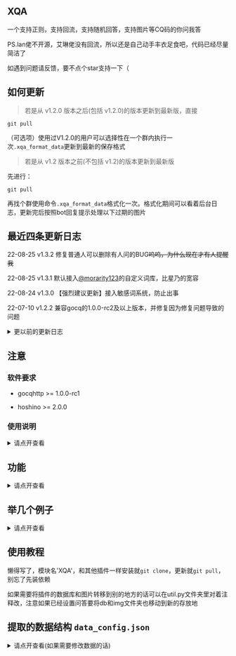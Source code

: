 ## XQA

一个支持正则，支持回流，支持随机回答，支持图片等CQ码的你问我答

PS.lan佬不开源，艾琳佬没有回流，所以还是自己动手丰衣足食吧，代码已经尽量简洁了

如遇到问题请反馈，要不点个star支持一下（

## 如何更新

> 若是从 v1.2.0 版本之后(包括 v1.2.0)的版本更新到最新版，直接

```
git pull
```

（可选项）使用过V1.2.0的用户可以选择性在一个群内执行一次`.xqa_format_data`更新到最新的保存格式


> 若是从 v1.2 版本之前(不包括 v1.2)的版本更新到最新版

先进行：
```
git pull
```
再找个群使用命令`.xqa_format_data`格式化一次。格式化期间可以看着后台日志，更新完后按照bot回复提示处理以下过期的图片

## 最近四条更新日志

22-08-25    v1.3.2  修复普通人可以删除有人问的BUG~~呜呜，为什么现在才有人提醒我~~

22-08-25    v1.3.1  默认接入[@morarity123](https://github.com/morarity123)的自定义词库，比星乃的宽容

22-08-24    v1.3.0  【强烈建议更新】接入敏感词系统，防止出事

22-07-10    v1.2.2  兼容gocq的1.0.0-rc2及以上版本，并修复因为修复问题导致的问题

<details>
<summary>更以前的更新日志</summary>

22-06-28    v1.2.1  改回以前的保存格式，方便转移以及其他可能的操作，修复一些可能出现的问题

22-06-24    v1.2.0  支持下载图片，以防图片过期，从旧版更新请务必使用命令`.xqa_format_data`格式化一次，感谢[@morarity123](https://github.com/morarity123)

22-06-01    v1.1.1  修复图片CQ码存储问题，emmm正则表达式写错了2333

22-05-26    v1.1.0  添加功能“看看全群问M”，“全群不要回答N”，“复制问答from..to..”，修正有人问权限错误

</details>

## 注意

### 软件要求

 + gocqhttp >= 1.0.0-rc1

 + hoshino >= 2.0.0

### 使用说明

<details>
<summary>请点开查看</summary>

> 设置方式：
+ 支持多行匹配
+ 支持小表情，@人等
+ 支持图片，图片采用本地下载保存，永远不会过期

> 问题设置
+ 支持正则表达式
+ 需要回流请用英文括号分组
+ 只有群管理员可以设置有人问，维护组设置的全群问无特殊权限，等同于有人问，只是相当于多个群同时设置有人问，仅仅是方便维护组的功能

> 回答设置
+ 支持随机回复，用'#'分割回答，可以随机回复这几个回答，加上反斜杠形成'\#'就不会分割
+ 回流用$加数字，$1对应问题中第一个括号里的内容，$2就是第二个，以此类推

> 如何回答
+ 回答时优先完全匹配问题，匹配不到才正则匹配
+ 回答顺序按照设置顺序倒序，后设置的先回答
+ 优先返回第一个匹配到的问题对应的回答
+ 优先回答个人问，匹配不到再回答有人问

> 查看问题
+ 显示原始的问题，不会转义正则表达式
+ 显示顺序按照设置顺序，先设置的显示在前面
+ 普通群员和群管理员都可以查看或搜索：有人问和我问
+ 群管理员可以使用查问答@某人，查看他设置的个人问答，也可加搜索参数
+ 维护组使用看看全群问，可以在所有群里搜索问题

> 不要回答
+ 普通群员可以删除自己的问答，群管理员可以删除有人问
+ 群管理可以使用@某人不要回答，来删除某个群员的个人问答
+ 维护组使用全群不要回答，可以在所有群里都删除某个问答，某个群没有这个问答就跳过

> 添加/删除敏感词
+ 仅限维护组使用，添加敏感词可立刻作用于所有群
+ 支持一次添加多个敏感词或者删除多个敏感词，以空格相隔
+ 仅在使用XQA自带的敏感词库时生效

</details>

## 功能

<details>
<summary>请点开查看</summary>

### 一般功能

| 功能命令 | 介绍 |
| :---- | :---- |
| 我问A你答B | 设置个人问题 |
| 有人问C你答D | 群管理员设置全群问答 |
| 查问答@某人 | 限群管理单独查某人的全部问答 |
| 查问答@某人G | 限群管理单独搜索某人的问答，G为搜索内容 |
| 不要回答H | 删除某个回答H，优先删除我问其次删除有人问，一次只删一个 |
| @某人不要回答H | 限群管理删除某人的某个回答H |
| 看看有人问 | 看全群设置的问题 |
| 看看有人问X | 搜索全群设置的问题，X为搜索内容 |
| 看看我问 | 看自己设置的问题 |
| 看看我问Y | 搜索自己设置的问题，Y为搜索内容 |

### 维护组命令

| 功能命令 | 介绍 |
| :---- | :---- |
| 全群问E你答F | 维护组设置bot所加的所有群都回答的内容 |
| 看看全群问M | 维护组搜索所有群的有人问，M为搜索内容 |
| 全群不要回答N | 维护组在每个群的有人问里都删除某个问答，没有就跳过 |
| 复制问答from群号1to群号2 | 将群号1的有人问复制到群号2<br>例如：复制问答from11248to114514。<br>注：该功能是为了bot新加群方便快速复制其他群的有人问过来，正常情况不建议使用 |
| XQA新增敏感词 A B C | 维护组可一次添加不限数量的敏感词，每个敏感词需要用空格隔开 | 
| XQA删除敏感词 A B C | 维护组可一次删除不限数量的敏感词，每个敏感词需要用空格隔开 |

### 维护组附赠

>   如果之前使用过艾琳佬的[eqa](https://github.com/pcrbot/erinilis-modules/tree/master/eqa)，可以通过该功能将数据提取出来，不会删除原文件
    但请确保modules下有eqa，且eqa启用不启用均可

>   注意：移动数据只能移动每个群的有人问和我问，eqa的能多个群的有人问这里只能复制一个群(创建该有人问的那个群)，本插件里多群问答请使用全群问
    其他正则匹配的内容可能无法复制过来，您可以参照文末数据结构自己修改data_config.json

    总结:
    第一个命令：eqa的db数据 -> db_config.json -> data_config.json，有需要的请修改data_config.json
    第二个命令：data_config.json -> data.sqlite数据库(本插件使用的数据库)

| 功能命令 | 介绍 |
| :---- | :---- |
| .xqa_extract_data | 提取数据，注意：点号别漏 |
| .xqa_write_data | 将上一步提取的数据写入数据库，原有xqa的相同问答会被覆盖 |
| .xqa_format_data | 格式化数据，危险命令，只有从旧版本更新到v1.2.0才需要使用，首次安装就>=1.2.0的不需要使用 |

</details>

## 举几个例子

<details>
<summary>请点开查看</summary>

#### 设置问题

- 我问111你答222
  
    发送：111

    bot回复：222

- 我问(.{0,19})我(.{0,19})你答$1优衣酱$2
  
    发送：抱着我可爱的自己

    bot回复：抱着优衣酱可爱的自己

- 有人问333你答444#555#666

    发送：333

    bot回复：444或者555或者666，这里是随机发送

- 有人问(这里是某张图片)你答啊哈哈哈，寄汤来咯

    发送：(刚才某张图片)

    bot回复：啊哈哈哈，寄汤来咯

- 我问(.{1,19})饿了你答不准饿

    发送：我饿了

    bot回复：不准饿

#### 查看我问

- 看看我问

    bot回复：(你的所有问答)

- 看看我问123

    bot回复：(和123有关的你的所有问答)

#### 管理员查问答

- 查问答@某人

    bot回复：(这个人的所有问答)

- 查问答@某人456

    bot回复：(这个人的和456有关的所有问答)

</details>

## 使用教程

懒得写了，模块名'XQA'，和其他插件一样安装就`git clone`，更新就`git pull`，别忘了先装依赖

如果需要将插件的数据库和图片转移到别的地方的话可以在util.py文件夹里对着注释改，注意如果已经设置问答要将db和img文件夹也移动到新的存放地

## 提取的数据结构 `data_config.json`

<details>
<summary>请点开查看(如果需要修改数据的话)</summary>

```
注："all"为有人问
保留全部CQ码，转移过来的图片依旧保持绝对目录，新设置的图片只用缓存
全部不转义，仅有问题由正则，正则就直接写正则匹配表达式
仅有回答里有回流，回流符号$直接写不用转义

{
    "qq群1": {
        "all": {
            "问题1": [
                "回答1",
                "回答2",
                "回答3"
            ],
            "问题2": [
                "回答"
            ]
        },
        "群员qq1": {
            "问题1": [
                "回答"
            ]
        },
        "群员qq2": {
            "问题1": [
                "回答"
            ]
        }
    },
    "qq群2": {
        "all": {
            "问题1": [
                "回答"
            ]
        }
}
```

</details>
